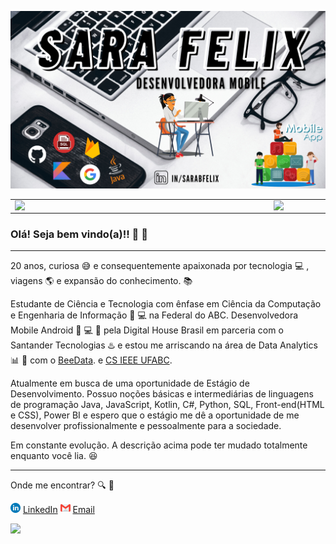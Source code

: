 ![capa github](https://github.com/sarafelix25/sarafelix/blob/master/imagens/sarafelix.png)  


<center>
  <table>
    <tr>
        <td><img width="400px" align="left" src="https://github-readme-stats.vercel.app/api/top-langs/?username=sarafelix25&hide=html&layout=compact&theme=buefy" /></td>
        <td><img width="495px" align="left" src="https://github-readme-stats.vercel.app/api?username=sarafelix25&theme=buefy"/></td>
    </tr>   
  </table>
</center>  

### Olá! Seja bem vindo(a)!! :rocket: :partying_face: 
---

20 anos, curiosa :sweat_smile: e consequentemente apaixonada por tecnologia :computer: , viagens  :earth_americas: e expansão do conhecimento. :books: 

Estudante de Ciência e Tecnologia com ênfase em Ciência da Computação e Engenharia de Informação :raising_hand: :computer: na Federal do ABC. Desenvolvedora Mobile Android  :iphone: :computer: :calling: pela Digital House Brasil em parceria com o Santander Tecnologias :hotsprings: e estou me arriscando na área de Data Analytics :bar_chart: :card_index: com o <a href="https://www.linkedin.com/company/beedata-usp/mycompany/"></a> [BeeData](https://www.linkedin.com/company/beedata-usp/mycompany/). e <a href="https://github.com/ieeecsufabc"></a> [CS IEEE UFABC](https://github.com/ieeecsufabc).

Atualmente em busca de uma oportunidade de Estágio de Desenvolvimento. Possuo noções básicas e intermediárias de linguagens de programação Java, JavaScript, Kotlin, C#, Python, SQL, Front-end(HTML e CSS), Power BI e espero que o estágio me dê a oportunidade de me desenvolver profissionalmente e pessoalmente para a sociedade.

Em constante evolução. A descrição acima pode ter mudado totalmente enquanto você lia. :laughing:

---

Onde me encontrar? :mag: :information_desk_person: 

<a href="https://www.linkedin.com/in/sarabfelix"><img src="https://github.com/sarafelix25/sarafelix/blob/master/imagens/linkedin.png" width="16"></img></a> [LinkedIn](https://www.linkedin.com/in/sarabfelix) <a href="mailto:sarabfelix1@gmail.com"><img src="https://github.com/sarafelix25/sarafelix/blob/master/imagens/gmail.png" width="16"></img></a> 
[Email](mailto:sarabfelix1@gmail.com)  

![](https://komarev.com/ghpvc/?username=sarafelix25&color=blue&style=flat)
